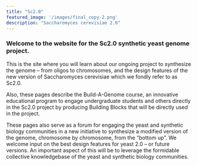 ```yaml
---
title: "Sc2.0"
featured_image: '/images/final_copy-2.png'
description: "Saccharomyces cerevisiae 2.0"
---
```


### Welcome to the website for the Sc2.0 synthetic yeast genome project.

This is the site where you will learn about our ongoing project to synthesize the genome – from oligos to chromosomes, and the design features of the new version of Saccharomyces cerevisiae which we fondly refer to as Sc2.0.

Also, these pages describe the Build-A-Genome course, an innovative educational program to engage undergraduate students and others directly in the Sc2.0 project by producing Building Blocks that will be directly used in the project.

These pages also serve as a forum for engaging the yeast and synthetic biology communities in a new initiative to synthesize a modified version of the genome, chromosome by chromosome, from the “bottom up”. We welcome input on the best design features for yeast 2.0 – or future versions. An important aspect of this will be to leverage the formidable collective knowledgebase of the yeast and synthetic biology communities.
